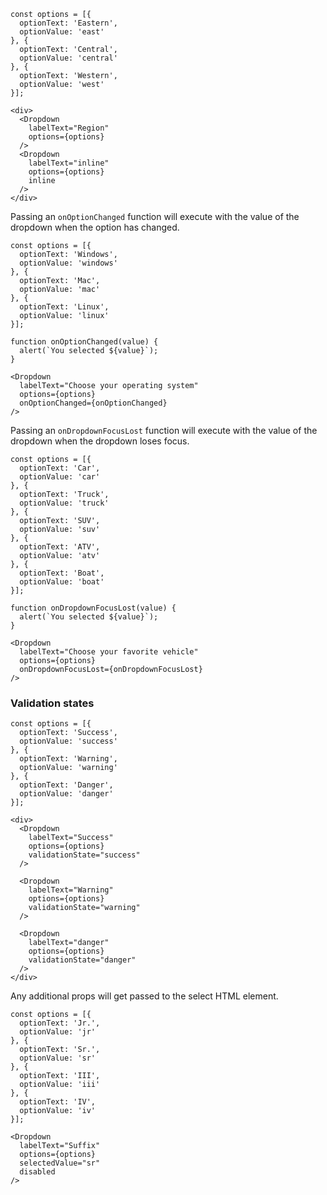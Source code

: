 ```
const options = [{
  optionText: 'Eastern',
  optionValue: 'east'
}, {
  optionText: 'Central',
  optionValue: 'central'
}, {
  optionText: 'Western',
  optionValue: 'west'
}];

<div>
  <Dropdown
    labelText="Region"
    options={options}
  />
  <Dropdown
    labelText="inline"
    options={options}
    inline
  />
</div>
```

Passing an `onOptionChanged` function will execute with the value of the dropdown when the option has changed.

```
const options = [{
  optionText: 'Windows',
  optionValue: 'windows'
}, {
  optionText: 'Mac',
  optionValue: 'mac'
}, {
  optionText: 'Linux',
  optionValue: 'linux'
}];

function onOptionChanged(value) {
  alert(`You selected ${value}`);
}

<Dropdown
  labelText="Choose your operating system"
  options={options}
  onOptionChanged={onOptionChanged}
/>
```

Passing an `onDropdownFocusLost` function will execute with the value of the dropdown when the dropdown loses focus.

```
const options = [{
  optionText: 'Car',
  optionValue: 'car'
}, {
  optionText: 'Truck',
  optionValue: 'truck'
}, {
  optionText: 'SUV',
  optionValue: 'suv'
}, {
  optionText: 'ATV',
  optionValue: 'atv'
}, {
  optionText: 'Boat',
  optionValue: 'boat'
}];

function onDropdownFocusLost(value) {
  alert(`You selected ${value}`);
}

<Dropdown
  labelText="Choose your favorite vehicle"
  options={options}
  onDropdownFocusLost={onDropdownFocusLost}
/>
```

### Validation states

```
const options = [{
  optionText: 'Success',
  optionValue: 'success'
}, {
  optionText: 'Warning',
  optionValue: 'warning'
}, {
  optionText: 'Danger',
  optionValue: 'danger'
}];

<div>
  <Dropdown
    labelText="Success"
    options={options}
    validationState="success"
  />

  <Dropdown
    labelText="Warning"
    options={options}
    validationState="warning"
  />

  <Dropdown
    labelText="danger"
    options={options}
    validationState="danger"
  />
</div>
```

Any additional props will get passed to the select HTML element.

```
const options = [{
  optionText: 'Jr.',
  optionValue: 'jr'
}, {
  optionText: 'Sr.',
  optionValue: 'sr'
}, {
  optionText: 'III',
  optionValue: 'iii'
}, {
  optionText: 'IV',
  optionValue: 'iv'
}];

<Dropdown
  labelText="Suffix"
  options={options}
  selectedValue="sr"
  disabled
/>
````
